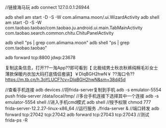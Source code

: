 //链接海马玩
adb connect 127.0.0.1:26944

adb shell am start -D -S -W com.alimama.moon/.ui.WizardActivity
adb shell am start -D -S -W com.taobao.taobao/com.taobao.ju.android.ui.main.TabMainActivity
com.taobao.search.common.chitu.ChituPanelActivity


adb shell "ps | grep com.alimama.moon"
adb shell "ps | grep com.taobao.taobao"

adb forward tcp:8800 jdwp:23678

复制这条信息，打开??一淘App??即可看到【 北极绒男士秋衣秋裤纯棉毛衫女士薄款保暖内衣加大码打底情侣套装】￥DlqBGH2hwN￥ ??淘口令?? https://m.tb.cn/h.3oYLUCF?cv=DlqBGH2hwN&sm=38d45d

//查看手机连接
adb devices
//将frida-server复制到手机
adb -s emulator-5554 push frida-server /data/local/tmp/
//多台手机连接下选择其中一个连接
adb -s emulator-5554 shell
//进入手机cmd模式
adb shell 
//授予权限
chmod 777  frida-server-12.2.27-linux-x86_64
//运行服务
./frida-server &
//端口转发
adb forward tcp:27042 tcp:27042 
adb forward tcp:27043 tcp:27043
//测试
frida-ps -R
